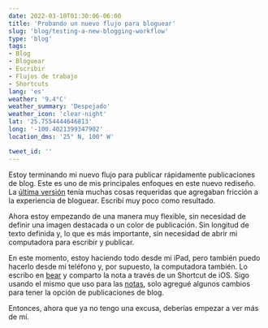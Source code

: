 ```yaml
---
date: 2022-03-10T01:30:06-06:00
title: 'Probando un nuevo flujo para bloguear'
slug: 'blog/testing-a-new-blogging-workflow'
type: 'blog'
tags:
- Blog
- Bloguear
- Escribir
- Flujos de trabajo
- Shortcuts
lang: 'es'
weather: '9.4°C'
weather_summary: 'Despejado'
weather_icon: 'clear-night'
lat: '25.7554444646813'
long: '-100.4021399347902'
location_dms: '25° N, 100° W'

tweet_id: ''
---
```

Estoy terminando mi nuevo flujo para publicar rápidamente publicaciones de blog.  Este es uno de mis principales enfoques en este nuevo rediseño.  La [última versión](https://v3.ramiroruiz.com/es) tenía muchas cosas requeridas que agregaban fricción a la experiencia de bloguear.  Escribí muy poco como resultado.

Ahora estoy empezando de una manera muy flexible, sin necesidad de definir una imagen destacada o un color de publicación.  Sin longitud de texto definida y, lo que es más importante, sin necesidad de abrir mi computadora para escribir y publicar.

En este momento, estoy haciendo todo desde mi iPad, pero también puedo hacerlo desde mi teléfono y, por supuesto, la computadora también.  Lo escribo en [bear](https://bear.app) y comparto la nota a través de un Shortcut de iOS.  Sigo usando el mismo que uso para las [notas](https://ramiroruiz.com/es/todas-las-notas/), solo agregué algunos cambios para tener la opción de publicaciones de blog.

 Entonces, ahora que ya no tengo una excusa, deberías empezar a ver más de mí.
